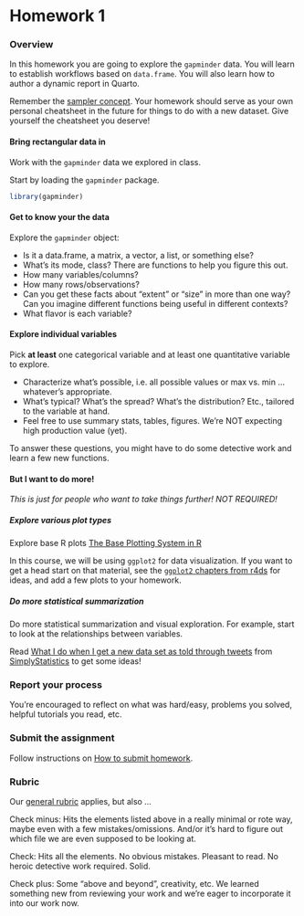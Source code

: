 # Homework 1


### Overview

In this homework you are going to explore the `gapminder` data. You will
learn to establish workflows based on `data.frame`. You will also learn
how to author a dynamic report in Quarto.

Remember the [sampler
concept](http://en.wikipedia.org/wiki/Sampler_(needlework)). Your
homework should serve as your own personal cheatsheet in the future for
things to do with a new dataset. Give yourself the cheatsheet you
deserve!

#### Bring rectangular data in

Work with the `gapminder` data we explored in class.

Start by loading the `gapminder` package.

``` r
library(gapminder)
```

#### Get to know your the data

Explore the `gapminder` object:

- Is it a data.frame, a matrix, a vector, a list, or something else?
- What’s its mode, class? There are functions to help you figure this
  out.
- How many variables/columns?
- How many rows/observations?
- Can you get these facts about “extent” or “size” in more than one way?
  Can you imagine different functions being useful in different
  contexts?
- What flavor is each variable?

#### Explore individual variables

Pick **at least** one categorical variable and at least one quantitative
variable to explore.

- Characterize what’s possible, i.e. all possible values or max vs. min
  … whatever’s appropriate.
- What’s typical? What’s the spread? What’s the distribution? Etc.,
  tailored to the variable at hand.
- Feel free to use summary stats, tables, figures. We’re NOT expecting
  high production value (yet).

To answer these questions, you might have to do some detective work and
learn a few new functions.

#### But I want to do more!

*This is just for people who want to take things further! NOT REQUIRED!*

##### Explore various plot types

Explore base R plots [The Base Plotting System in
R](https://bookdown.org/rdpeng/exdata/the-base-plotting-system-1.html)

In this course, we will be using `ggplot2` for data visualization. If
you want to get a head start on that material, see the [`ggplot2`
chapters from r4ds](https://r4ds.hadley.nz/visualize) for ideas, and add
a few plots to your homework.

##### Do more statistical summarization

Do more statistical summarization and visual exploration. For example,
start to look at the relationships between variables.

Read [What I do when I get a new data set as told through
tweets](https://simplystatistics.org/posts/2014-06-13-what-i-do-when-i-get-a-new-data-set-as-told-through-tweets/)
from [SimplyStatistics](http://simplystatistics.org) to get some ideas!

### Report your process

You’re encouraged to reflect on what was hard/easy, problems you solved,
helpful tutorials you read, etc.

### Submit the assignment

Follow instructions on [How to submit homework](general-rubric.md).

### Rubric

Our [general rubric](general-rubric.md) applies, but also …

Check minus: Hits the elements listed above in a really minimal or rote
way, maybe even with a few mistakes/omissions. And/or it’s hard to
figure out which file we are even supposed to be looking at.

Check: Hits all the elements. No obvious mistakes. Pleasant to read. No
heroic detective work required. Solid.

Check plus: Some “above and beyond”, creativity, etc. We learned
something new from reviewing your work and we’re eager to incorporate it
into our work now.
